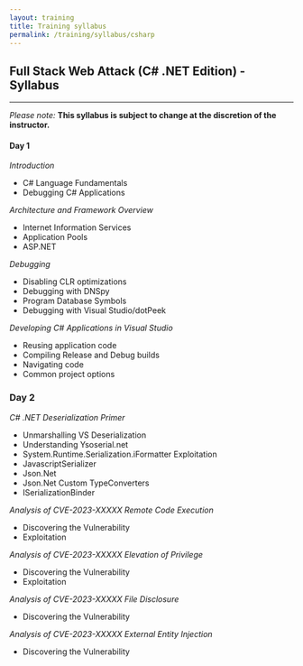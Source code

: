 ```yaml
---
layout: training
title: Training syllabus
permalink: /training/syllabus/csharp
---
```


## Full Stack Web Attack (C# .NET Edition) - Syllabus

---

*Please note:* **This syllabus is subject to change at the discretion of the instructor.**

#### Day 1

*Introduction*

- C# Language Fundamentals
- Debugging C# Applications 

*Architecture and Framework Overview*

- Internet Information Services
- Application Pools
- ASP.NET

*Debugging*

- Disabling CLR optimizations
- Debugging with DNSpy
- Program Database Symbols
- Debugging with Visual Studio/dotPeek

*Developing C# Applications in Visual Studio*

- Reusing application code
- Compiling Release and Debug builds
- Navigating code
- Common project options

### Day 2

*C# .NET Deserialization Primer*

- Unmarshalling VS Deserialization
- Understanding Ysoserial.net
- System.Runtime.Serialization.iFormatter Exploitation
- JavascriptSerializer
- Json.Net
- Json.Net Custom TypeConverters
- ISerializationBinder

*Analysis of CVE-2023-XXXXX Remote Code Execution*

- Discovering the Vulnerability
- Exploitation

*Analysis of CVE-2023-XXXXX Elevation of Privilege*

- Discovering the Vulnerability
- Exploitation

*Analysis of CVE-2023-XXXXX File Disclosure*

- Discovering the Vulnerability

*Analysis of CVE-2023-XXXXX External Entity Injection*

- Discovering the Vulnerability